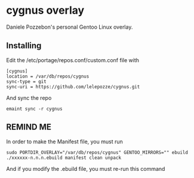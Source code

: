 # cygnus overlay

Daniele Pozzebon's personal Gentoo Linux overlay.

## Installing

Edit the /etc/portage/repos.conf/custom.conf file with

```
[cygnus]
location = /var/db/repos/cygnus
sync-type = git
sync-uri = https://github.com/lelepozze/cygnus.git
```

And sync the repo

```
emaint sync -r cygnus
```


## REMIND ME

In order to make the Manifest file, you must run

```
sudo PORTDIR_OVERLAY="/var/db/repos/cygnus" GENTOO_MIRRORS="" ebuild ./xxxxxx-n.n.n.ebuild manifest clean unpack
```

And if you modify the .ebuild file, you must re-run this command
